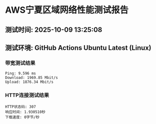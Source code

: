 # AWS宁夏区域网络性能测试报告
## 测试时间: 2025-10-09 13:25:08
## 测试环境: GitHub Actions Ubuntu Latest (Linux)

### 带宽测试结果
```
Ping: 9.596 ms
Download: 1969.85 Mbit/s
Upload: 1876.34 Mbit/s
```

### HTTP连接测试结果
```
HTTP状态码: 307
响应时间: 1.930510秒
下载速度: 0字节/秒
```

